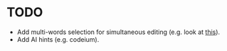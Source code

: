 # TODO

* Add multi-words selection for simultaneous editing (e.g. look at [this](https://github.com/mg979/vim-visual-multi)).
* Add AI hints (e.g. codeium).

